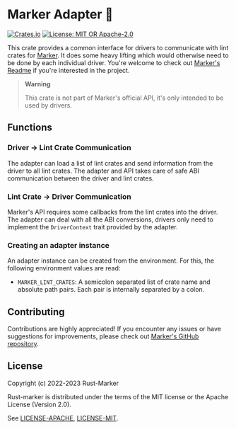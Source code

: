 # Marker Adapter 🔌

[![Crates.io](https://img.shields.io/crates/v/marker_adapter.svg)](https://crates.io/crates/marker_adapter)
[![License: MIT OR Apache-2.0](https://img.shields.io/crates/l/marker_adapter.svg)](#license)

This crate provides a common interface for drivers to communicate with lint crates for [Marker]. It does some heavy lifting which would otherwise need to be done by each individual driver. You're welcome to check out [Marker's Readme] if you're interested in the project.

> **Warning**
>
> This crate is not part of Marker's official API, it's only intended to be used by drivers.

[Marker]: https://github.com/rust-marker/marker
[Marker's Readme]: https://github.com/rust-marker/marker/blob/master/README.md

## Functions

### Driver -> Lint Crate Communication

The adapter can load a list of lint crates and send information from the driver to all lint crates. The adapter and API takes care of safe ABI communication between the driver and lint crates.

### Lint Crate -> Driver Communication

Marker's API requires some callbacks from the lint crates into the driver. The adapter can deal with all the ABI conversions, drivers only need to implement the `DriverContext` trait provided by the adapter.

### Creating an adapter instance

An adapter instance can be created from the environment. For this, the following environment values are read:

* `MARKER_LINT_CRATES`: A semicolon separated list of crate name and absolute path pairs. Each pair is internally separated by a colon.

## Contributing

Contributions are highly appreciated! If you encounter any issues or have suggestions for improvements, please check out [Marker's GitHub repository](https://github.com/rust-marker/marker).

## License

Copyright (c) 2022-2023 Rust-Marker

Rust-marker is distributed under the terms of the MIT license or the Apache License (Version 2.0).

See [LICENSE-APACHE](https://github.com/rust-marker/marker/blob/master/LICENSE-APACHE), [LICENSE-MIT](https://github.com/rust-marker/marker/blob/master/LICENSE-MIT).
